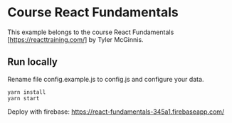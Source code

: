 # Course React Fundamentals
This example belongs to the course React Fundamentals [https://reacttraining.com/] by Tyler McGinnis.

## Run locally
Rename file config.example.js to config.js and configure your data.
```
yarn install
yarn start
```

Deploy with firebase: https://react-fundamentals-345a1.firebaseapp.com/

